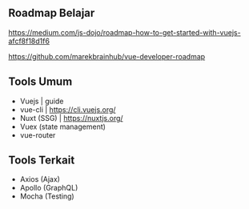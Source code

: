 ## Roadmap Belajar

https://medium.com/js-dojo/roadmap-how-to-get-started-with-vuejs-afcf8f18d1f6

https://github.com/marekbrainhub/vue-developer-roadmap

## Tools Umum

- Vuejs | guide
- vue-cli | https://cli.vuejs.org/
- Nuxt (SSG) | https://nuxtjs.org/
- Vuex (state management)
- vue-router

## Tools Terkait

- Axios (Ajax)
- Apollo (GraphQL)
- Mocha (Testing)
